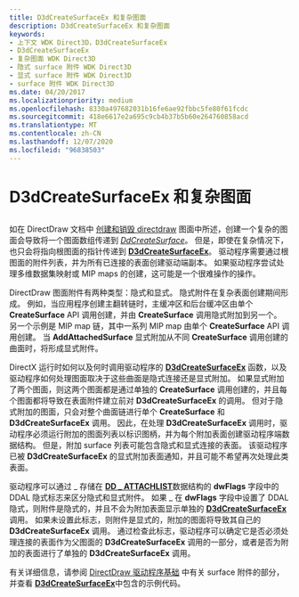 ```yaml
---
title: D3dCreateSurfaceEx 和复杂图面
description: D3dCreateSurfaceEx 和复杂图面
keywords:
- 上下文 WDK Direct3D，D3dCreateSurfaceEx
- D3dCreateSurfaceEx
- 复杂图面 WDK Direct3D
- 隐式 surface 附件 WDK Direct3D
- 显式 surface 附件 WDK Direct3D
- surface 附件 WDK Direct3D
ms.date: 04/20/2017
ms.localizationpriority: medium
ms.openlocfilehash: 8330a497682031b16fe6ae92fbbc5fe80f61fcdc
ms.sourcegitcommit: 418e6617e2a695c9cb4b37b5b60e264760858acd
ms.translationtype: MT
ms.contentlocale: zh-CN
ms.lasthandoff: 12/07/2020
ms.locfileid: "96838503"
---
```

# <a name="d3dcreatesurfaceex-and-complex-surfaces"></a>D3dCreateSurfaceEx 和复杂图面


## <span id="ddk_d3dcreatesurfaceex_and_complex_surfaces_gg"></span><span id="DDK_D3DCREATESURFACEEX_AND_COMPLEX_SURFACES_GG"></span>


如在 DirectDraw 文档中 [创建和销毁 directdraw](creating-and-destroying-directdraw-surfaces.md) 图面中所述，创建一个复杂的图面会导致将一个图面数组传递到 [*DdCreateSurface*](/previous-versions/windows/hardware/drivers/ff549263(v=vs.85))。 但是，即使在复杂情况下，也只会将指向根图面的指针传递到 [**D3dCreateSurfaceEx**](/windows/win32/api/ddrawint/nc-ddrawint-pdd_createsurfaceex)。 驱动程序需要通过根图面的附件列表，并为所有已连接的表面创建驱动端副本。 如果驱动程序尝试处理多维数据集映射或 MIP maps 的创建，这可能是一个很难操作的操作。

DirectDraw 图面附件有两种类型：隐式和显式。 隐式附件在复杂表面创建期间形成。 例如，当应用程序创建主翻转链时，主缓冲区和后台缓冲区由单个 **CreateSurface** API 调用创建，并由 **CreateSurface** 调用隐式附加到另一个。 另一个示例是 MIP map 链，其中一系列 MIP map 由单个 **CreateSurface** API 调用创建。 当 **AddAttachedSurface** 显式附加从不同 **CreateSurface** 调用创建的曲面时，将形成显式附件。

DirectX 运行时如何以及何时调用驱动程序的 [**D3dCreateSurfaceEx**](/windows/win32/api/ddrawint/nc-ddrawint-pdd_createsurfaceex) 函数，以及驱动程序如何处理图面取决于这些曲面是隐式连接还是显式附加。 如果显式附加了两个图面，则这两个图面都是通过单独的 **CreateSurface** 调用创建的，并且每个图面都将导致在表面附件建立前对 **D3dCreateSurfaceEx** 的调用。 但对于隐式附加的图面，只会对整个曲面链进行单个 **CreateSurface** 和 **D3dCreateSurfaceEx** 调用。 因此，在处理 **D3dCreateSurfaceEx** 调用时，驱动程序必须运行附加的图面列表以标识图柄，并为每个附加表面创建驱动程序端数据结构。 但是，附加 surface 列表可能包含隐式和显式连接的表面。 该驱动程序已被 **D3dCreateSurfaceEx** 的显式附加表面通知，并且可能不希望再次处理此类表面。

驱动程序可以通过 \_ 存储在 [**DD \_ ATTACHLIST**](/windows/win32/api/ddrawint/ns-ddrawint-dd_attachlist)数据结构的 **dwFlags** 字段中的 DDAL 隐式标志来区分隐式和显式附件。 如果 \_ 在 **dwFlags** 字段中设置了 DDAL 隐式，则附件是隐式的，并且不会为附加表面显示单独的 [**D3dCreateSurfaceEx**](/windows/win32/api/ddrawint/nc-ddrawint-pdd_createsurfaceex) 调用。 如果未设置此标志，则附件是显式的，附加的图面将导致其自己的 **D3dCreateSurfaceEx** 调用。 通过检查此标志，驱动程序可以确定它是否必须处理连接的表面作为父图面的 **D3dCreateSurfaceEx** 调用的一部分，或者是否为附加的表面进行了单独的 **D3dCreateSurfaceEx** 调用。

有关详细信息，请参阅 [DirectDraw 驱动程序基础](directdraw-driver-fundamentals.md) 中有关 surface 附件的部分，并查看 [**D3dCreateSurfaceEx**](/windows/win32/api/ddrawint/nc-ddrawint-pdd_createsurfaceex)中包含的示例代码。

 

